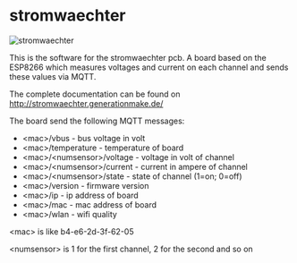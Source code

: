 # stromwaechter
![stromwaechter](http://stromwaechter.generationmake.de/images/stromwaechter_intro.jpg)

This is the software for the stromwaechter pcb. A board based on the ESP8266 which measures voltages and current on each channel and sends these values via MQTT.

The complete documentation can be found on http://stromwaechter.generationmake.de/

The board send the following MQTT messages:

- \<mac\>/vbus                 - bus voltage in volt
- \<mac\>/temperature          - temperature of board
- \<mac\>/\<numsensor\>/voltage  - voltage in volt of channel
- \<mac\>/\<numsensor\>/current  - current in ampere of channel
- \<mac\>/\<numsensor\>/state    - state of channel (1=on; 0=off)
- \<mac\>/version              - firmware version
- \<mac\>/ip                   - ip address of board
- \<mac\>/mac                  - mac address of board
- \<mac\>/wlan                 - wifi quality

\<mac\> is like b4-e6-2d-3f-62-05

\<numsensor\> is 1 for the first channel, 2 for the second and so on
